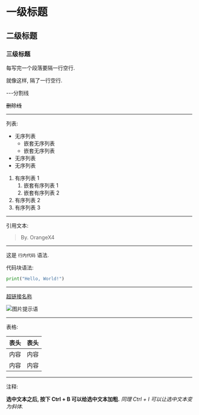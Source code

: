# 一级标题
## 二级标题
### 三级标题
每写完一个段落要隔一行空行.

就像这样, 隔了一行空行.

---分割线

~~删除线~~

---

列表:

* 无序列表
  * 嵌套无序列表
  * 嵌套无序列表
* 无序列表
* 无序列表

1. 有序列表 1
   1. 嵌套有序列表 1
   2. 嵌套有序列表 2
2. 有序列表 2
3. 有序列表 3

---

引用文本:


> By. OrangeX4

---

这是 `行内代码` 语法.

代码块语法:

```python
print("Hello, World!")
```
---

[超链接名称](链接地址)

![图片提示语](图片地址)

---

表格:

| 表头 | 表头 |
| ---- | ---- |
| 内容 | 内容 |
| 内容 | 内容 |

---

注释:<!-- 你看不见我 -->

**选中文本之后, 按下 Ctrl + B 可以给选中文本加粗.**
*同理 Ctrl + I 可以让选中文本变为斜体.*
